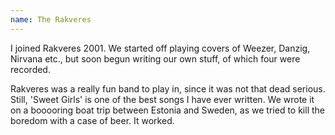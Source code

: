 ```yaml
---
name: The Rakveres
---
```


I joined Rakveres 2001. We started off playing covers of Weezer, Danzig, Nirvana etc., but soon begun writing our own stuff, of which four were recorded.

Rakveres was a really fun band to play in, since it was not that dead serious. Still, 'Sweet Girls' is one of the best songs I have ever written. We wrote it on a booooring boat trip between Estonia and Sweden, as we tried to kill the boredom with a case of beer. It worked.
